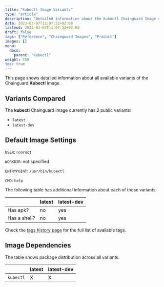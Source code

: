 ```yaml
---
title: "Kubectl Image Variants"
type: "article"
description: "Detailed information about the Kubectl Chainguard Image variants"
date: 2023-03-07T11:07:52+02:00
lastmod: 2023-03-07T11:07:52+02:00
draft: false
tags: ["Reference", "Chainguard Images", "Product"]
images: []
menu:
  docs:
    parent: "Kubectl"
weight: 550
toc: true
---
```


This page shows detailed information about all available variants of the Chainguard **Kubectl** Image.

## Variants Compared
The **kubectl** Chainguard Image currently has 2 public variants: 

- `latest`
- `latest-dev`

## Default Image Settings
`USER`:		`nonroot`

`WORKDIR`:	not specified

`ENTRYPOINT`:	`/usr/bin/kubectl`

`CMD`:		`help`

The following table has additional information about each of these variants.

|              | latest | latest-dev |
|--------------|--------|------------|
| Has apk?     | no     | yes        |
| Has a shell? | no     | yes        |

Check the [tags history page](/chainguard/chainguard-images/reference/kubectl/tags_history/) for the full list of available tags.
## Image Dependencies
The table shows package distribution across all variants.

|           | latest | latest-dev |
|-----------|--------|------------|
| `kubectl` | X      | X          |
